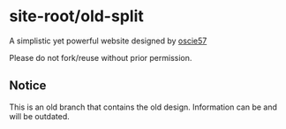 # site-root/old-split

A simplistic yet powerful website designed by [oscie57](https://github.com/oscie57)

Please do not fork/reuse without prior permission.

## Notice

This is an old branch that contains the old design. Information can be and will be outdated.
